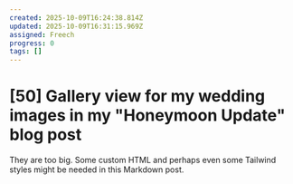 ```yaml
---
created: 2025-10-09T16:24:38.814Z
updated: 2025-10-09T16:31:15.969Z
assigned: Freech
progress: 0
tags: []
---
```


# [50] Gallery view for my wedding images in my "Honeymoon Update" blog post

They are too big. Some custom HTML and perhaps even some Tailwind styles might be needed in this Markdown post.
